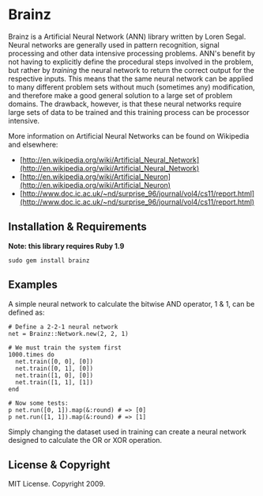 Brainz
======

Brainz is a Artificial Neural Network (ANN) library written by Loren Segal.
Neural networks are generally used in pattern recognition, signal processing
and other data intensive processing problems. ANN's benefit by not having to
explicitly define the procedural steps involved in the problem, but rather by
_training_ the neural network to return the correct output for the respective
inputs. This means that the same neural network can be applied to many 
different problem sets without much (sometimes any) modification, and therefore
make a good general solution to a large set of problem domains. The drawback,
however, is that these neural networks require large sets of data to be trained
and this training process can be processor intensive.

More information on Artificial Neural Networks can be found on Wikipedia and
elsewhere:

  * [http://en.wikipedia.org/wiki/Artificial_Neural_Network](http://en.wikipedia.org/wiki/Artificial_Neural_Network)
  * [http://en.wikipedia.org/wiki/Artificial_Neuron](http://en.wikipedia.org/wiki/Artificial_Neuron)
  * [http://www.doc.ic.ac.uk/~nd/surprise_96/journal/vol4/cs11/report.html](http://www.doc.ic.ac.uk/~nd/surprise_96/journal/vol4/cs11/report.html)

Installation & Requirements
---------------------------

**Note: this library requires Ruby 1.9**

    sudo gem install brainz

Examples
--------

A simple neural network to calculate the bitwise AND operator, 1 & 1, can be
defined as:

    # Define a 2-2-1 neural network
    net = Brainz::Network.new(2, 2, 1) 
    
    # We must train the system first
    1000.times do 
      net.train([0, 0], [0])
      net.train([0, 1], [0])
      net.train([1, 0], [0])
      net.train([1, 1], [1])
    end
    
    # Now some tests:
    p net.run([0, 1]).map(&:round) # => [0]
    p net.run([1, 1]).map(&:round) # => [1]
    
Simply changing the dataset used in training can create a neural network 
designed to calculate the OR or XOR operation.

License & Copyright
-------------------

MIT License. Copyright 2009.